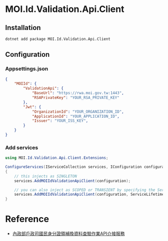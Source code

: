 # MOI.Id.Validation.Api.Client


## Installation

```bash
dotnet add package MOI.Id.Validation.Api.Client
```

## Configuration

### Appsettings.json

```json
{
	"MOIId": {
		"ValidationApi": {
			"BaseUrl": "https://rwa.moi.gov.tw:1443",
			"RSAPrivateKey": "YOUR_RSA_PRIVATE_KEY"
		},
		"Jwt": {
			"OrganizationId": "YOUR_ORGANIZATION_ID",
			"ApplicationId": "YOUR_APPLICATION_ID",
			"Issuer": "YOUR_ISS_KEY",
		}
	}
}
```

### Add services

```csharp
using MOI.Id.Validation.Api.Client.Extensions;

ConfigureServices(IServiceCollection services, IConfiguration configuration)
{
	// this injects as SINGLETON
	services.AddMOIIdValidationApiClient(configuration);

	// you can also inject as SCOPED or TRANSIENT by specifying the ServiceLifetime
	services.AddMOIIdValidationApiClient(configuration, ServiceLifetime.Scoped);
}
```

# Reference

- [內政部戶政司國民身分證領補換資料查驗作業API介接服務](https://www.ris.gov.tw/app/portal/861)
